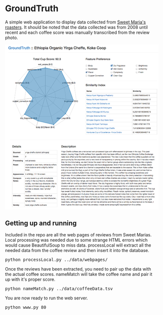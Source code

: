 # GroundTruth

A simple web application to display data collected from [Sweet Maria's roasters](http://www.sweetmarias.com/). It should be noted that the data collected was from 2008 until recent and each coffee score was manually transcribed from the review photo. 

![Sample coffee review](https://github.com/9b/groundtruth/blob/master/data/gt.png "Coffee Review")

## Getting up and running

Included in the repo are all the web pages of reviews from Sweet Marias. Local processing was needed due to some strange HTML errors which would cause BeautifulSoup to miss data. processLocal will extract all the needed data from the coffee review and then insert it into the database.

<pre>
python processLocal.py ../data/webpages/
</pre>

Once the reviews have been extracted, you need to pair up the data with the actual coffee scores. nameMatch will take the coffee name and pair it up with it's proper score. 

<pre>
python nameMatch.py ../data/coffeeData.tsv 
</pre>

You are now ready to run the web server.

<pre>
python www.py 80
</pre>




